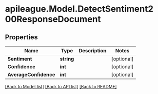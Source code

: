 # apileague.Model.DetectSentiment200ResponseDocument

## Properties

Name | Type | Description | Notes
------------ | ------------- | ------------- | -------------
**Sentiment** | **string** |  | [optional] 
**Confidence** | **int** |  | [optional] 
**AverageConfidence** | **int** |  | [optional] 

[[Back to Model list]](../README.md#documentation-for-models) [[Back to API list]](../README.md#documentation-for-api-endpoints) [[Back to README]](../README.md)

